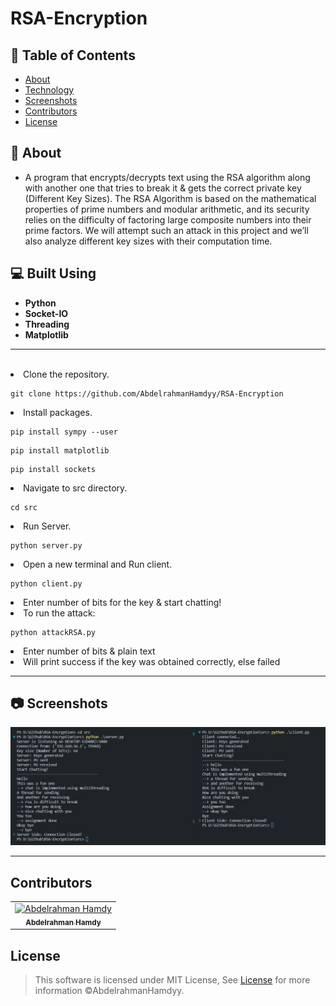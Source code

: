 # RSA-Encryption

## 📝 Table of Contents

- [About](#about)
- [Technology](#tech)
- [Screenshots](#Screenshots)
- [Contributors](#Contributors)
- [License](#license)

## 📙 About <a name = "about"></a>

- A program that encrypts/decrypts text using the RSA algorithm along with another one that tries to break it & gets the correct private key (Different Key Sizes). The RSA Algorithm is based on the mathematical properties of prime numbers and modular arithmetic, and its security relies on the difficulty of factoring large composite numbers into their prime factors. We will attempt such an attack in this project and we’ll also analyze different key sizes with their computation time.

## 💻 Built Using <a name = "tech"></a>

- **Python**
- **Socket-IO**
- **Threading**
- **Matplotlib**

<hr>
<br>

<li>Clone the repository.

<br>

```
git clone https://github.com/AbdelrahmanHamdyy/RSA-Encryption
```

<li>Install packages.

<br>

```
pip install sympy --user
```

```
pip install matplotlib
```

```
pip install sockets
```

<li>Navigate to src directory.

<br>

```
cd src
```

<li>Run Server.

<br>

```
python server.py
```

<li>Open a new terminal and Run client.

<br>

```
python client.py
```

<li>Enter number of bits for the key & start chatting!

<br>

<li>To run the attack:

<br>

```
python attackRSA.py
```

<li>Enter number of bits & plain text

<li>Will print success if the key was obtained correctly, else failed

<br>

<hr>

## 📷 Screenshots <a name = "Screenshots"></a>

<div align="center">
   <img src="Screenshots/Chat.jpg"></a>
   <hr>
</div>

## Contributors <a name = "Contributors"></a>

<table>
  <tr>
    <td align="center">
    <a href="https://github.com/AbdelrahmanHamdyy" target="_blank">
    <img src="https://avatars.githubusercontent.com/u/67989900?v=4" width="150px;" alt="Abdelrahman Hamdy"/>
    <br />
    <sub><b>Abdelrahman Hamdy</b></sub></a>
    </td>
  </tr>
 </table>

## License <a name = "license"></a>

> This software is licensed under MIT License, See [License](https://github.com/AbdelrahmanHamdyy/RSA-Encryption/blob/main/LICENSE) for more information ©AbdelrahmanHamdyy.
